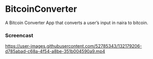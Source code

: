 # BitcoinConverter

A Bitcoin Converter App that converts a user’s input in naira to bitcoin.

### Screencast
https://user-images.githubusercontent.com/52785343/132179206-d785abad-c68a-4f54-a8be-351b004590a9.mp4
